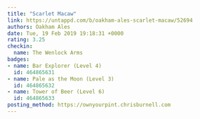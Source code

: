 ```yaml
---
title: "Scarlet Macaw"
link: https://untappd.com/b/oakham-ales-scarlet-macaw/52694
authors: Oakham Ales
date: Tue, 19 Feb 2019 19:18:31 +0000
rating: 3.25
checkin:
  name: The Wenlock Arms
badges:
- name: Bar Explorer (Level 4)
  id: 464865631
- name: Pale as the Moon (Level 3)
  id: 464865632
- name: Tower of Beer (Level 6)
  id: 464865633
posting_method: https://ownyourpint.chrisburnell.com
---
```

